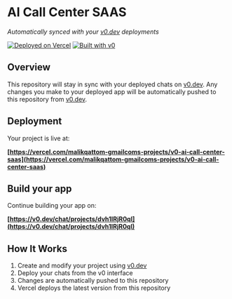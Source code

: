 # AI Call Center SAAS

*Automatically synced with your [v0.dev](https://v0.dev) deployments*

[![Deployed on Vercel](https://img.shields.io/badge/Deployed%20on-Vercel-black?style=for-the-badge&logo=vercel)](https://vercel.com/malikqattom-gmailcoms-projects/v0-ai-call-center-saas)
[![Built with v0](https://img.shields.io/badge/Built%20with-v0.dev-black?style=for-the-badge)](https://v0.dev/chat/projects/dvh1IRjR0qI)

## Overview

This repository will stay in sync with your deployed chats on [v0.dev](https://v0.dev).
Any changes you make to your deployed app will be automatically pushed to this repository from [v0.dev](https://v0.dev).

## Deployment

Your project is live at:

**[https://vercel.com/malikqattom-gmailcoms-projects/v0-ai-call-center-saas](https://vercel.com/malikqattom-gmailcoms-projects/v0-ai-call-center-saas)**

## Build your app

Continue building your app on:

**[https://v0.dev/chat/projects/dvh1IRjR0qI](https://v0.dev/chat/projects/dvh1IRjR0qI)**

## How It Works

1. Create and modify your project using [v0.dev](https://v0.dev)
2. Deploy your chats from the v0 interface
3. Changes are automatically pushed to this repository
4. Vercel deploys the latest version from this repository